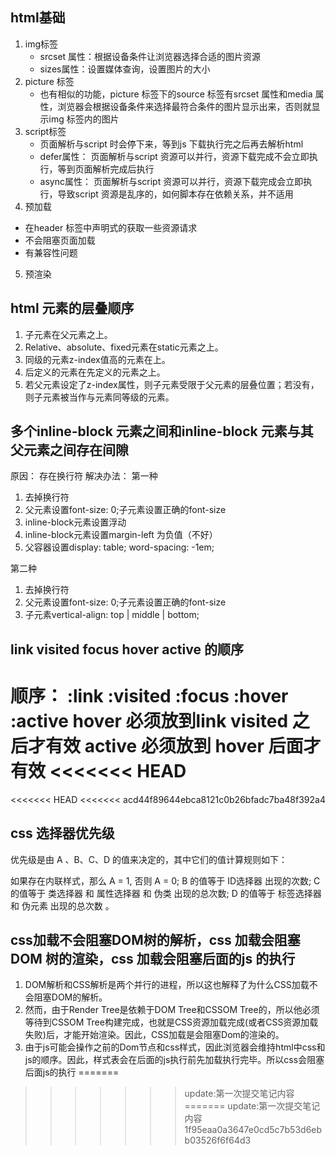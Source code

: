 ## html基础

1. img标签
	- srcset 属性：根据设备条件让浏览器选择合适的图片资源
	- sizes属性：设置媒体查询，设置图片的大小
2. picture 标签
	- 也有相似的功能，picture 标签下的source 标签有srcset 属性和media 属性，浏览器会根据设备条件来选择最符合条件的图片显示出来，否则就显示img 标签内的图片
3. script标签
	- 页面解析与script 时会停下来，等到js 下载执行完之后再去解析html
	- defer属性： 页面解析与script 资源可以并行，资源下载完成不会立即执行，等到页面解析完成后执行
	- async属性： 页面解析与script 资源可以并行，资源下载完成会立即执行，导致script 资源是乱序的，如何脚本存在依赖关系，并不适用
4. 预加载
- 在header 标签中声明式的获取一些资源请求
- 不会阻塞页面加载
- 有兼容性问题
> <link rel="preload" href="style.css" as="style" />
5. 预渲染
> <link rel="prerender" href="www.github.com/sihuanian" />

## html 元素的层叠顺序
1. 子元素在父元素之上。
2. Relative、absolute、fixed元素在static元素之上。
3. 同级的元素z-index值高的元素在上。
4. 后定义的元素在先定义的元素之上。
5. 若父元素设定了z-index属性，则子元素受限于父元素的层叠位置；若没有，则子元素被当作与元素同等级的元素。

## 多个inline-block 元素之间和inline-block 元素与其父元素之间存在间隙
原因： 存在换行符
解决办法：
第一种
1. 去掉换行符
2. 父元素设置font-size: 0;子元素设置正确的font-size
3. inline-block元素设置浮动
4. inline-block元素设置margin-left 为负值（不好）
5. 父容器设置display: table; word-spacing: -1em;

第二种
1. 去掉换行符
2. 父元素设置font-size: 0;子元素设置正确的font-size
3. 子元素vertical-align: top | middle | bottom;

## link visited focus hover active 的顺序
顺序： :link :visited :focus :hover :active
hover 必须放到link visited 之后才有效
active 必须放到 hover 后面才有效
<<<<<<< HEAD
=======
<<<<<<< HEAD
<<<<<<< acd44f89644ebca8121c0b26bfadc7ba48f392a4

## css 选择器优先级

优先级是由 A 、B、C、D 的值来决定的，其中它们的值计算规则如下：

如果存在内联样式，那么 A = 1, 否则 A = 0;
B 的值等于 ID选择器 出现的次数;
C 的值等于 类选择器 和 属性选择器 和 伪类 出现的总次数;
D 的值等于 标签选择器 和 伪元素 出现的总次数 。

## css加载不会阻塞DOM树的解析，css 加载会阻塞DOM 树的渲染，css 加载会阻塞后面的js 的执行

1. DOM解析和CSS解析是两个并行的进程，所以这也解释了为什么CSS加载不会阻塞DOM的解析。
2. 然而，由于Render Tree是依赖于DOM Tree和CSSOM Tree的，所以他必须等待到CSSOM Tree构建完成，也就是CSS资源加载完成(或者CSS资源加载失败)后，才能开始渲染。因此，CSS加载是会阻塞Dom的渲染的。
3. 由于js可能会操作之前的Dom节点和css样式，因此浏览器会维持html中css和js的顺序。因此，样式表会在后面的js执行前先加载执行完毕。所以css会阻塞后面js的执行
=======
>>>>>>> update:第一次提交笔记内容
=======
>>>>>>> update:第一次提交笔记内容
>>>>>>> 1f95eaa0a3647e0cd5c7b53d6ebb03526f6f64d3
